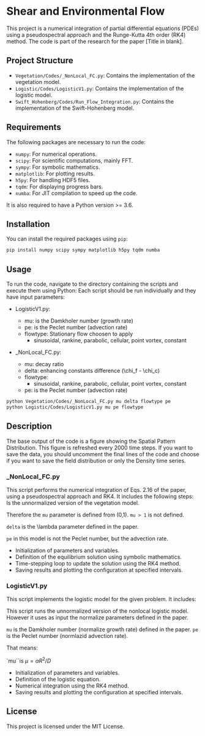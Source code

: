 
# Shear and Environmental Flow

This project is a numerical integration of partial differential equations (PDEs) using a pseudospectral approach and the Runge-Kutta 4th order (RK4) method. The code is part of the research for the paper [Title in blank].

## Project Structure

- `Vegetation/Codes/_NonLocal_FC.py`: Contains the implementation of the vegetation model.
- `Logistic/Codes/LogisticV1.py`: Contains the implementation of the logistic model.
- `Swift_Hohenberg/Codes/Run_Flow_Integration.py`: Contains the implementation of the Swift-Hohenberg model.

## Requirements

The following packages are necessary to run the code:

- `numpy`: For numerical operations.
- `scipy`: For scientific computations, mainly FFT.
- `sympy`: For symbolic mathematics.
- `matplotlib`: For plotting results.
- `h5py`: For handling HDF5 files.
- `tqdm`: For displaying progress bars.
- `numba`: For JIT compilation to speed up the code.

It is also required to have a Python version >= 3.6.

## Installation

You can install the required packages using `pip`:

```bash
pip install numpy scipy sympy matplotlib h5py tqdm numba
```

## Usage

To run the code, navigate to the directory containing the scripts and execute them using Python:
Each script should be run individually and they have input parameters:
- LogisticV1.py:
  - mu: is the Damkholer number (growth rate)
  - pe: is the Peclet number (advection rate)
  - flowtype: Stationary flow choosen to apply
    - sinusoidal, rankine, parabolic, cellular, point vortex, constant


- _NonLocal_FC.py:
  - mu: decay ratio
  - delta: enhancing constants difference (\chi_f - \chi_c)
  - flowtype:
    - sinusoidal, rankine, parabolic, cellular, point vortex, constant
  - pe: is the Peclet number (advection rate)
    
```bash
python Vegetation/Codes/_NonLocal_FC.py mu delta flowtype pe
python Logistic/Codes/LogisticV1.py mu pe flowtype
```

## Description

The base output of the code is a figure showing the Spatial Pattern Distribution.
This figure is refreshed every 2000 time steps.
If you want to save the data, you should uncomment the final lines of the code and choose if you want to save the field distribution or only the Density time series.


### _NonLocal_FC.py

This script performs the numerical integration of Eqs. 2.16 of the paper, using a pseudospectral approach and RK4. It includes the following steps:
Is the unnormalized version of the vegetation model. 

Therefore the `mu` parameter is defined from (0,1). `mu > 1` is not defined.

`delta` is the \lambda parameter defined in the paper.

`pe` in this model is not the Peclet number, but the advection rate.

- Initialization of parameters and variables.
- Definition of the equilibrium solution using symbolic mathematics.
- Time-stepping loop to update the solution using the RK4 method.
- Saving results and plotting the configuration at specified intervals.


### LogisticV1.py

This script implements the logistic model for the given problem. It includes:

This script runs the unnormalized version of the nonlocal logistic model. However it uses as input the normalize parameters defined in the paper.

`mu` is the Damkholer number (normalize growth rate) defined in the paper.
`pe` is the Peclet number (normlazid advection rate).

That means:

`mu``is  $\mu = \alpha R^2/D$

- Initialization of parameters and variables.
- Definition of the logistic equation.
- Numerical integration using the RK4 method.
- Saving results and plotting the configuration at specified intervals.

## License

This project is licensed under the MIT License.
